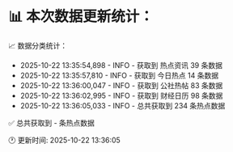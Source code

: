 📊 本次数据更新统计：
==========================

📈 数据分类统计：
- 2025-10-22 13:35:54,898 - INFO - 获取到 热点资讯 39 条数据
- 2025-10-22 13:35:57,810 - INFO - 获取到 今日热点 14 条数据
- 2025-10-22 13:36:00,047 - INFO - 获取到 公社热帖 83 条数据
- 2025-10-22 13:36:02,995 - INFO - 获取到 财经日历 98 条数据
- 2025-10-22 13:36:05,033 - INFO - 总共获取到 234 条热点数据

✅ 总共获取到 - 条热点数据

🕐 更新时间: 2025-10-22 13:36:05
